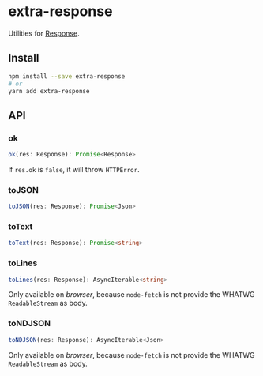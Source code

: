 # extra-response

Utilities for [Response](https://developer.mozilla.org/en-US/docs/Web/API/Response).

## Install

```sh
npm install --save extra-response
# or
yarn add extra-response
```

## API

### ok

```ts
ok(res: Response): Promise<Response>
```

If `res.ok` is `false`, it will throw `HTTPError`.

### toJSON

```ts
toJSON(res: Response): Promise<Json>
```

### toText

```ts
toText(res: Response): Promise<string>
```

### toLines

```ts
toLines(res: Response): AsyncIterable<string>
```

Only available on *browser*, because `node-fetch` is not provide the WHATWG `ReadableStream` as body.

### toNDJSON

```ts
toNDJSON(res: Response): AsyncIterable<Json>
```

Only available on *browser*, because `node-fetch` is not provide the WHATWG `ReadableStream` as body.
